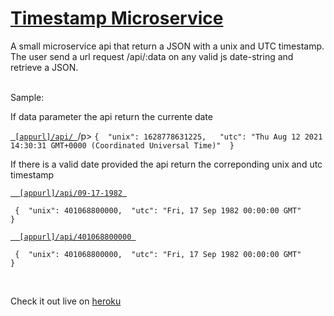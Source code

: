 

# [Timestamp Microservice](https://microservice-api-project.herokuapp.com/)

A small microservice api that return a JSON with a unix and UTC timestamp.
The user send a url request <appurl>/api/:data on any valid js date-string and retrieve a JSON.
<br/>
    <br/>
  <p>Sample:</p>

  <p>If data parameter the api return the currente date</p>
  <p><a href="https://microservice-api-project.herokuapp.com/api/"><code> [appurl]/api/ </code></a>/p>
    <code>{  "unix": 1628778631225,   "utc": "Thu Aug 12 2021 14:30:31 GMT+0000 (Coordinated Universal Time)"  } </code>  
    <p></p>
    <p></p>   
    <p></p>
    <p>If there is a valid date provided the api return the correponding unix and utc timestamp</p>
    <p><a href="https://microservice-api-project.herokuapp.com/api/09-17-1982"><code>  [appurl]/api/09-17-1982 </code></a></p>
    <code> {  "unix": 401068800000,  "utc": "Fri, 17 Sep 1982 00:00:00 GMT"      }</code>
    <p></p>
    <p></p>
    <p><a href="https://microservice-api-project.herokuapp.com\api\401068800000"><code>  [appurl]/api/401068800000 </code></a></p>
    <code> {  "unix": 401068800000,  "utc": "Fri, 17 Sep 1982 00:00:00 GMT"      }</code>
    <p></p>
        <p></p>
        <br/>
        <p></p>
    <p>Check it out live on <a href="https://microservice-api-project.herokuapp.com">heroku<a></p>
